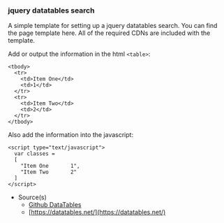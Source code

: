 ### jquery datatables search

A simple template for setting up a jquery datatables search. You can find the page template here. All of the required CDNs are included with the template.

Add or output the information in the html `<table>`:

```
<tbody>
  <tr>
    <td>Item One</td>
    <td>1</td>
  </tr>
  <tr>
    <td>Item Two</td>
    <td>2</td>
  </tr>
</tbody>
```

Also add the information into the javascript:

```
<script type="text/javascript">
  var classes =
  [
    "Item One		1",
    "Item Two		2"
  ]
</script>
```

- Source(s)
  - [Github DataTables](https://github.com/DataTables/DataTables)
  - [https://datatables.net/](https://datatables.net/)
